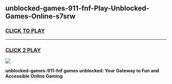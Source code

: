 
## unblocked-games-911-fnf-Play-Unblocked-Games-Online-s7srw
<h3>
<a href="https://premium76.site?title=unblocked-games-911-fnf&ref=24A">CLICK TO PLAY</a></h3>
<hr>

<h3>
<a href="https://premium76.site?title=unblocked-games-911-fnf&ref=24A">CLICK 2 PLAY</a>
  
</h3>

<a href="https://premium76.site?title=unblocked-games-911-fnf&ref=24A"><img src="https://clearcache.store/games.png"></a>


**unblocked-games-911-fnf games unblocked: Your Gateway to Fun and Accessible Online Gaming**
